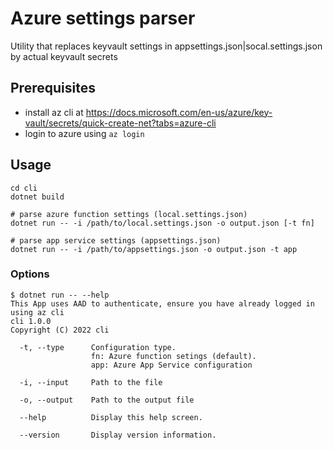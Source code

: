 # Azure settings parser
Utility that replaces keyvault settings in appsettings.json|socal.settings.json by actual keyvault secrets

## Prerequisites
- install az cli at https://docs.microsoft.com/en-us/azure/key-vault/secrets/quick-create-net?tabs=azure-cli 
- login to azure using `az login`


## Usage
```
cd cli
dotnet build

# parse azure function settings (local.settings.json)
dotnet run -- -i /path/to/local.settings.json -o output.json [-t fn]

# parse app service settings (appsettings.json)
dotnet run -- -i /path/to/appsettings.json -o output.json -t app
```

### Options
```
$ dotnet run -- --help
This App uses AAD to authenticate, ensure you have already logged in using az cli
cli 1.0.0
Copyright (C) 2022 cli

  -t, --type      Configuration type.
                  fn: Azure function setings (default).
                  app: Azure App Service configuration

  -i, --input     Path to the file

  -o, --output    Path to the output file

  --help          Display this help screen.

  --version       Display version information.
```

